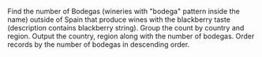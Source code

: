 Find the number of Bodegas (wineries with "bodega" pattern inside the name) outside of Spain that produce wines with the blackberry taste (description contains blackberry string).
Group the count by country and region.
Output the country, region along with the number of bodegas.
Order records by the number of bodegas in descending order.